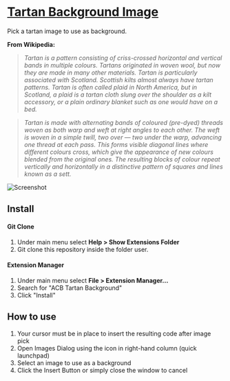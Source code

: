 # [Tartan Background Image](https://github.com/acbarbosa1964/acb-tartan-background)

Pick a tartan image to use as background.

**From Wikipedia:**

>*Tartan is a pattern consisting of criss-crossed horizontal and vertical bands in multiple colours. Tartans originated in woven wool, but now they are made in many other materials. Tartan is particularly associated with Scotland. Scottish kilts almost always have tartan patterns. Tartan is often called plaid in North America, but in Scotland, a plaid is a tartan cloth slung over the shoulder as a kilt accessory, or a plain ordinary blanket such as one would have on a bed.*

>*Tartan is made with alternating bands of coloured (pre-dyed) threads woven as both warp and weft at right angles to each other. The weft is woven in a simple twill, two over — two under the warp, advancing one thread at each pass. This forms visible diagonal lines where different colours cross, which give the appearance of new colours blended from the original ones. The resulting blocks of colour repeat vertically and horizontally in a distinctive pattern of squares and lines known as a sett.*

![Screenshot](https://)

## Install

#### Git Clone

1. Under main menu select **Help > Show Extensions Folder**
2. Git clone this repository inside the folder user.

#### Extension Manager

1. Under main menu select **File > Extension Manager...**
2. Search for "ACB Tartan Background"
3. Click "Install"

## How to use

1. Your cursor must be in place to insert the resulting code after image pick
2. Open Images Dialog using the icon in right-hand column (quick launchpad)
3. Select an image to use as a background   
4. Click the Insert Button or simply close the window to cancel


